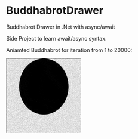 # BuddhabrotDrawer
Buddhabrot Drawer in .Net with async/await 

Side Project to learn await/async syntax.

Aniamted Buddhabrot for iteration from 1 to 20000:

![Animated Buddharbrot](/demos/animated-buddhabrot-max-iteration-20000.gif?raw=true )